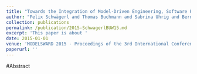 ```yaml
---
title: "Towards the Integration of Model-Driven Engineering, Software Product Line Engineering, and Software Configuration Management"
author: "Felix Schwägerl and Thomas Buchmann and Sabrina Uhrig and Bernhard Westfechtel"
collection: publications
permalink: /publication/2015-SchwagerlBUW15.md
excerpt: 'This paper is about '
date: 2015-01-01
venue: 'MODELSWARD 2015 - Proceedings of the 3rd International Conference on Model-Driven Engineering and Software Development, ESEO, Angers, Loire Valley, France, 9-11 February, 2015'
paperurl: ''
---
```


#Abstract
